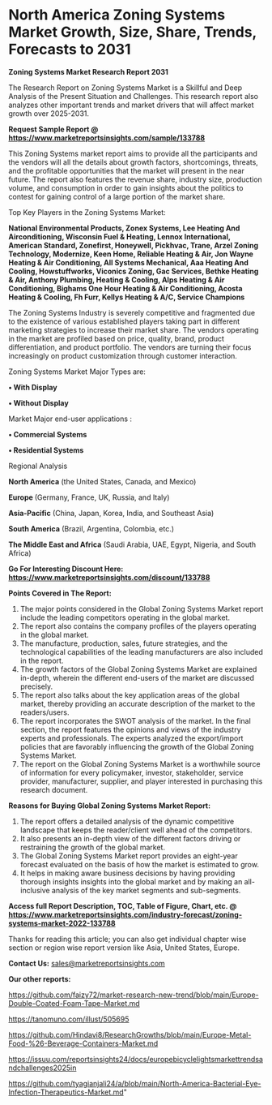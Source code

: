 # North America Zoning Systems Market Growth, Size, Share, Trends, Forecasts to 2031

<strong>Zoning Systems Market Research Report 2031</strong>

The Research Report on Zoning Systems Market is a Skillful and Deep Analysis of the Present Situation and Challenges. This research report also analyzes other important trends and market drivers that will affect market growth over 2025-2031.

<strong>Request Sample Report @ <a href=https://www.marketreportsinsights.com/sample/133788>https://www.marketreportsinsights.com/sample/133788</a></strong>

This Zoning Systems market report aims to provide all the participants and the vendors will all the details about growth factors, shortcomings, threats, and the profitable opportunities that the market will present in the near future. The report also features the revenue share, industry size, production volume, and consumption in order to gain insights about the politics to contest for gaining control of a large portion of the market share.

Top Key Players in the Zoning Systems Market:

<strong>National Environmental Products, Zonex Systems, Lee Heating And Airconditioning, Wisconsin Fuel & Heating, Lennox International, American Standard, Zonefirst, Honeywell, Pickhvac, Trane, Arzel Zoning Technology, Modernize, Keen Home, Reliable Heating & Air, Jon Wayne Heating & Air Conditioning, All Systems Mechanical, Aaa Heating And Cooling, Howstuffworks, Viconics Zoning, Gac Services, Bethke Heating & Air, Anthony Plumbing, Heating & Cooling, Alps Heating & Air Conditioning, Bighams One Hour Heating & Air Conditioning, Acosta Heating & Cooling, Fh Furr, Kellys Heating & A/C, Service Champions</strong>

The Zoning Systems Industry is severely competitive and fragmented due to the existence of various established players taking part in different marketing strategies to increase their market share. The vendors operating in the market are profiled based on price, quality, brand, product differentiation, and product portfolio. The vendors are turning their focus increasingly on product customization through customer interaction.

Zoning Systems Market Major Types are:

<strong>• With Display

• Without Display</strong>

Market Major end-user applications :

<strong>• Commercial Systems

• Residential Systems</strong>

Regional Analysis

</u><strong><b>North America</b></strong> (the United States, Canada, and Mexico)

<strong><b>Europe </b></strong>(Germany, France, UK, Russia, and Italy)

<strong><b>Asia-Pacific</b></strong> (China, Japan, Korea, India, and Southeast Asia)

<strong><b>South America</b></strong> (Brazil, Argentina, Colombia, etc.)

<strong><b>The Middle East and Africa</b></strong> (Saudi Arabia, UAE, Egypt, Nigeria, and South Africa)

<strong>Go For Interesting Discount Here: <a href=https://www.marketreportsinsights.com/discount/133788>https://www.marketreportsinsights.com/discount/133788</a></strong>

<strong>Points Covered in The Report:</strong>
<ol>
  <li>The major points considered in the Global Zoning Systems Market report include the leading competitors operating in the global market.</li>
  <li>The report also contains the company profiles of the players operating in the global market.</li>
  <li>The manufacture, production, sales, future strategies, and the technological capabilities of the leading manufacturers are also included in the report.</li>
  <li>The growth factors of the Global Zoning Systems Market are explained in-depth, wherein the different end-users of the market are discussed precisely.</li>
  <li>The report also talks about the key application areas of the global market, thereby providing an accurate description of the market to the readers/users.</li>
  <li>The report incorporates the SWOT analysis of the market. In the final section, the report features the opinions and views of the industry experts and professionals. The experts analyzed the export/import policies that are favorably influencing the growth of the Global Zoning Systems Market.</li>
  <li>The report on the Global Zoning Systems Market is a worthwhile source of information for every policymaker, investor, stakeholder, service provider, manufacturer, supplier, and player interested in purchasing this research document.</li>
</ol>
<strong>Reasons for Buying Global Zoning Systems Market Report:</strong>

<ol>
  <li>The report offers a detailed analysis of the dynamic competitive landscape that keeps the reader/client well ahead of the competitors.</li>
  <li>It also presents an in-depth view of the different factors driving or restraining the growth of the global market.</li>
  <li>The Global Zoning Systems Market report provides an eight-year forecast evaluated on the basis of how the market is estimated to grow.</li>
  <li>It helps in making aware business decisions by having providing thorough insights insights into the global market and by making an all-inclusive analysis of the key market segments and sub-segments.</li>
</ol>
<strong>Access full Report Description, TOC, Table of Figure, Chart, etc. @ <a href=https://www.marketreportsinsights.com/industry-forecast/zoning-systems-market-2022-133788>https://www.marketreportsinsights.com/industry-forecast/zoning-systems-market-2022-133788</a></strong>


Thanks for reading this article; you can also get individual chapter wise section or region wise report version like Asia, United States, Europe.

<strong>Contact Us:</strong>
sales@marketreportsinsights.com

<strong>Our other reports:</strong>

<a href=https://github.com/faizy72/market-research-new-trend/blob/main/Europe-Double-Coated-Foam-Tape-Market.md>https://github.com/faizy72/market-research-new-trend/blob/main/Europe-Double-Coated-Foam-Tape-Market.md</a>

<a href=https://tanomuno.com/illust/505695>https://tanomuno.com/illust/505695</a>

<a href=https://github.com/Hindavi8/ResearchGrowths/blob/main/Europe-Metal-Food-%26-Beverage-Containers-Market.md>https://github.com/Hindavi8/ResearchGrowths/blob/main/Europe-Metal-Food-%26-Beverage-Containers-Market.md</a>

<a href=https://issuu.com/reportsinsights24/docs/europebicyclelightsmarkettrendsandchallenges2025in>https://issuu.com/reportsinsights24/docs/europebicyclelightsmarkettrendsandchallenges2025in</a>

<a href=https://github.com/tyagianjali24/a/blob/main/North-America-Bacterial-Eye-Infection-Therapeutics-Market.md>https://github.com/tyagianjali24/a/blob/main/North-America-Bacterial-Eye-Infection-Therapeutics-Market.md</a>"
